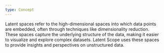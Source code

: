 ```yaml
---
type: Concept
---
```


Latent spaces refer to the high-dimensional spaces into which data points are embedded, often through techniques like dimensionality reduction. These spaces capture the underlying structure of the data, making it easier to visualize and explore complex datasets. Latent Scope uses these spaces to provide insights and perspectives on unstructured data.